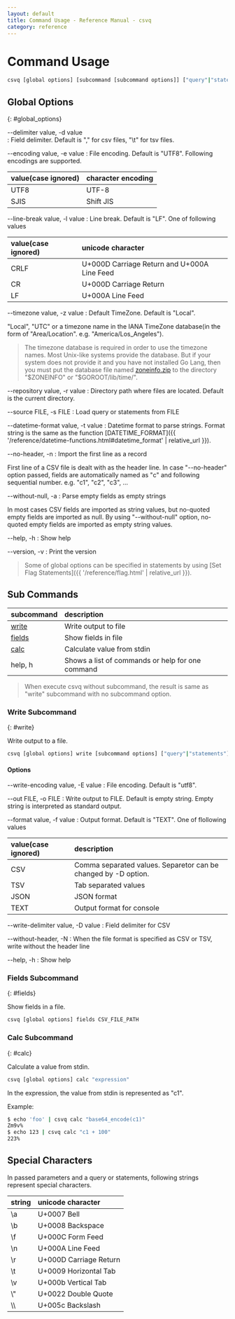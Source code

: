 ```yaml
---
layout: default
title: Command Usage - Reference Manual - csvq
category: reference
---
```


# Command Usage

```bash
csvq [global options] [subcommand [subcommand options]] ["query"|"statements"]
```

## Global Options
{: #global_options}

--delimiter value, -d value    
: Field delimiter. Default is "," for csv files, "\t" for tsv files.

--encoding value, -e value
: File encoding. Default is "UTF8". Following encodings are supported.

  | value(case ignored) | character encoding |
  | :- | :- |
  | UTF8 | UTF-8 |
  | SJIS | Shift JIS |

--line-break value, -l value
: Line break. Default is "LF". One of following values

  | value(case ignored) | unicode character |
  | :- | :- |
  | CRLF | U+000D Carriage Return and U+000A Line Feed |
  | CR   | U+000D Carriage Return |
  | LF   | U+000A Line Feed |

--timezone value, -z value
: Default TimeZone. Default is "Local".
  
  "Local", "UTC" or a timezone name in the IANA TimeZone database(in the form of "Area/Location". e.g. "America/Los_Angeles").
  
  > The timezone database is required in order to use the timezone names.
  > Most Unix-like systems provide the database.
  > But if your system does not provide it and you have not installed Go Lang, then you must put the database file named [zoneinfo.zip](https://golang.org/lib/time/) to the directory "$ZONEINFO" or "$GOROOT/lib/time/". 

--repository value, -r value
: Directory path where files are located. Default is the current directory.

--source FILE, -s FILE
: Load query or statements from FILE

--datetime-format value, -t value
: Datetime format to parse strings.
  Format string is the same as the function [DATETIME_FORMAT]({{ '/reference/datetime-functions.html#datetime_format' | relative_url }}).

--no-header, -n
: Import the first line as a record

  First line of a CSV file is dealt with as the header line. In case "--no-header" option passed, 
  fields are automatically named as "c" and following sequential number. e.g. "c1", "c2", "c3", ...

--without-null, -a
: Parse empty fields as empty strings

  In most cases CSV fields are imported as string values, but no-quoted empty fields are imported as null.
  By using "--without-null" option, no-quoted empty fields are imported as empty string values.

--help, -h
: Show help

--version, -v
: Print the version

> Some of global options can be specified in statements by using [Set Flag Statements]({{ '/reference/flag.html' | relative_url }}).

## Sub Commands

| subcommand | description |
|:-|:-|
| [write](#write)   | Write output to file |
| [fields](#fields) | Show fields in file |
| [calc](#calc)     | Calculate value from stdin |
| help, h           | Shows a list of commands or help for one command |

> When execute csvq without subcommand, the result is same as "write" subcommand with no subcommand option.

### Write Subcommand
{: #write}

Write output to a file.
```bash
csvq [global options] write [subcommand options] ["query"|"statements"]
```

#### Options

--write-encoding value, -E value
: File encoding. Default is "utf8".

--out FILE, -o FILE
: Write output to FILE. Default is empty string. Empty string is interpreted as standard output.

--format value, -f value
: Output format. Default is "TEXT". One of flollowing values

  | value(case ignored) | description |
  | :- | :- |
  | CSV  | Comma separated values. Separetor can be changed by -D option. |
  | TSV  | Tab separated values |
  | JSON | JSON format |
  | TEXT | Output format for console |

--write-delimiter value, -D value
: Field delimiter for CSV

--without-header, -N
: When the file format is specified as CSV or TSV, write without the header line

--help, -h
: Show help

### Fields Subcommand
{: #fields}

Show fields in a file.
```bash
csvq [global options] fields CSV_FILE_PATH
```

### Calc Subcommand
{: #calc}

Calculate a value from stdin.
```bash
csvq [global options] calc "expression"
```

In the expression, the value from stdin is represented as "c1".

Example:
```bash
$ echo 'foo' | csvq calc "base64_encode(c1)"
Zm9v%
$ echo 123 | csvq calc "c1 + 100"
223%
```

## Special Characters
In passed parameters and a query or statements, following strings represent special characters.  

| string | unicode character |
| :- | :- |
| \a   | U+0007 Bell |
| \b   | U+0008 Backspace |
| \f   | U+000C Form Feed |
| \n   | U+000A Line Feed |
| \r   | U+000D Carriage Return |
| \t   | U+0009 Horizontal Tab |
| \v   | U+000b Vertical Tab |
| \\"  | U+0022 Double Quote |
| \\\\ | U+005c Backslash |

